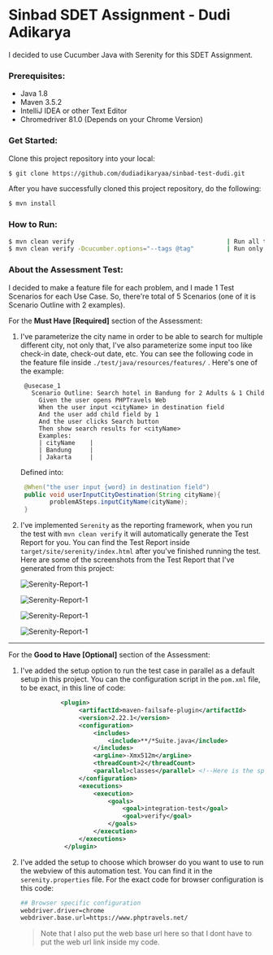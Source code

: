 # Sinbad SDET Assignment - Dudi Adikarya

I decided to use Cucumber Java with Serenity for this SDET Assignment.

### Prerequisites:

- Java 1.8
- Maven 3.5.2
- IntelliJ IDEA or other Text Editor
- Chromedriver 81.0 (Depends on your Chrome Version)

### Get Started:
Clone this project repository into your local:
```sh
$ git clone https://github.com/dudiadikaryaa/sinbad-test-dudi.git
```

After you have successfully cloned this project repository, do the following:

```sh
$ mvn install
```

### How to Run:

```sh
$ mvn clean verify                                          | Run all test & generate Test Report
$ mvn clean verify -Dcucumber.options="--tags @tag"         | Run only @tag & generate Test Report
```

### About the Assessment Test:
I decided to make a feature file for each problem, and I made 1 Test Scenarios for each Use Case. So, there're total of 5 Scenarios (one of it is Scenario Outline with 2 examples).

For the **Must Have [Required]** section of the Assessment:

1. I've parameterize the city name in order to be able to search for multiple different city, not only that, I've also parameterize some input too like check-in date, check-out date, etc. You can see the following code in the feature file inside `./test/java/resources/features/` . Here's one of the example:
    
   ```gherkin
    @usecase_1
      Scenario Outline: Search hotel in Bandung for 2 Adults & 1 Child
        Given the user opens PHPTravels Web
        When the user input <cityName> in destination field
        And the user add child field by 1
        And the user clicks Search button
        Then show search results for <cityName>
        Examples:
        | cityName    |
        | Bandung     |
        | Jakarta     |
   ```
   
   Defined into:
   
   ```java
    @When("the user input {word} in destination field")
    public void userInputCityDestination(String cityName){
           problemASteps.inputCityName(cityName);
    }
    ```
   
2. I've implemented `Serenity` as the reporting framework, when you run the test with `mvn clean verify` it will automatically generate the Test Report for you. You can find the Test Report inside `target/site/serenity/index.html` after you've finished running the test. Here are some of the screenshots from the Test Report that I've generated from this project:

    ![Serenity-Report-1](docs/img/serenity-report-1.png)
    
    ![Serenity-Report-1](docs/img/serenity-report-2.png)
    
    ![Serenity-Report-1](docs/img/serenity-report-3.png)
    
    ![Serenity-Report-1](docs/img/serenity-report-4.png)

---

For the **Good to Have [Optional]** section of the Assessment:
1. I've added the setup option to run the test case in parallel as a default setup in this project. You can the configuration script in the `pom.xml` file, to be exact, in this line of code:
    ```xml
               <plugin>
                    <artifactId>maven-failsafe-plugin</artifactId>
                    <version>2.22.1</version>
                    <configuration>
                        <includes>
                            <include>**/*Suite.java</include>
                        </includes>
                        <argLine>-Xmx512m</argLine>
                        <threadCount>2</threadCount>
                        <parallel>classes</parallel> <!--Here is the specific code to config run in parallel or not-->
                    </configuration>
                    <executions>
                        <execution>
                            <goals>
                                <goal>integration-test</goal>
                                <goal>verify</goal>
                            </goals>
                        </execution>
                    </executions>
                </plugin>
    ```
   
2. I've added the setup to choose which browser do you want to use to run the webview of this automation test. You can find it in the `serenity.properties` file. For the exact code for browser configuration is this code:

   ```sh
   ## Browser specific configuration
   webdriver.driver=chrome
   webdriver.base.url=https://www.phptravels.net/
   ```
   
   > Note that I also put the web base url here so that I dont have to put the web url link inside my code.